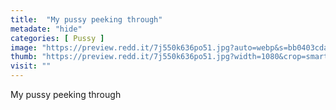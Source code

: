 ```yaml
---
title:  "My pussy peeking through"
metadate: "hide"
categories: [ Pussy ]
image: "https://preview.redd.it/7j550k636po51.jpg?auto=webp&s=bb0403cdaa3b1994aeabac98e0636556beccc3b7"
thumb: "https://preview.redd.it/7j550k636po51.jpg?width=1080&crop=smart&auto=webp&s=5ed3c959a8e32a08b17832c29162ba494a93fdc1"
visit: ""
---
```

My pussy peeking through
